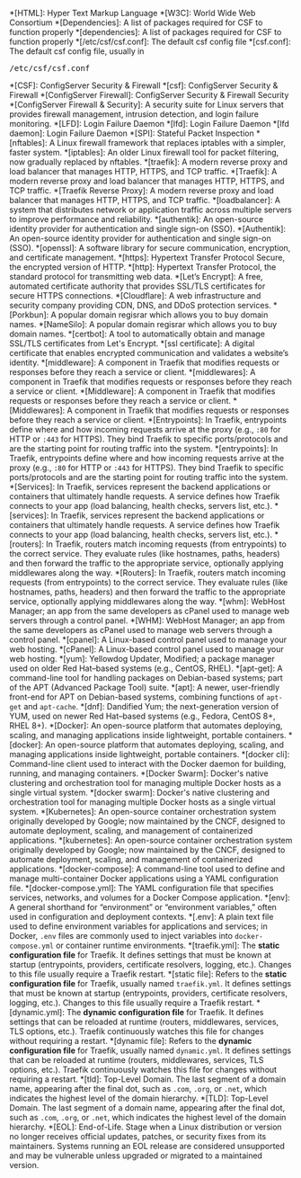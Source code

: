 *[HTML]: Hyper Text Markup Language
*[W3C]: World Wide Web Consortium
*[Dependencies]: A list of packages required for CSF to function properly
*[dependencies]: A list of packages required for CSF to function properly
*[/etc/csf/csf.conf]: The default csf config file
*[csf.conf]: The default csf config file, usually in <pre>/etc/csf/csf.conf</pre>
*[CSF]: ConfigServer Security & Firewall
*[csf]: ConfigServer Security & Firewall
*[ConfigServer Firewall]: ConfigServer Security & Firewall Security
*[ConfigServer Firewall & Security]: A security suite for Linux servers that provides firewall management, intrusion detection, and login failure monitoring.
*[LFD]: Login Failure Daemon
*[lfd]: Login Failure Daemon
*[lfd daemon]: Login Failure Daemon
*[SPI]: Stateful Packet Inspection
*[nftables]: A Linux firewall framework that replaces iptables with a simpler, faster system.
*[iptables]: An older Linux firewall tool for packet filtering, now gradually replaced by nftables.
*[traefik]: A modern reverse proxy and load balancer that manages HTTP, HTTPS, and TCP traffic.
*[Traefik]: A modern reverse proxy and load balancer that manages HTTP, HTTPS, and TCP traffic.
*[Traefik Reverse Proxy]: A modern reverse proxy and load balancer that manages HTTP, HTTPS, and TCP traffic.
*[loadbalancer]: A system that distributes network or application traffic across multiple servers to improve performance and reliability.
*[authentik]: An open-source identity provider for authentication and single sign-on (SSO).
*[Authentik]: An open-source identity provider for authentication and single sign-on (SSO).
*[openssl]: A software library for secure communication, encryption, and certificate management.
*[https]: Hypertext Transfer Protocol Secure, the encrypted version of HTTP.
*[http]: Hypertext Transfer Protocol, the standard protocol for transmitting web data.
*[Let’s Encrypt]: A free, automated certificate authority that provides SSL/TLS certificates for secure HTTPS connections.
*[Cloudflare]: A web infrastructure and security company providing CDN, DNS, and DDoS protection services.
*[Porkbun]: A popular domain regisrar which allows you to buy domain names.
*[NameSilo]: A popular domain regisrar which allows you to buy domain names.
*[certbot]: A tool to automatically obtain and manage SSL/TLS certificates from Let's Encrypt.
*[ssl certificate]: A digital certificate that enables encrypted communication and validates a website’s identity.
*[middleware]: A component in Traefik that modifies requests or responses before they reach a service or client.
*[middlewares]: A component in Traefik that modifies requests or responses before they reach a service or client.
*[Middleware]: A component in Traefik that modifies requests or responses before they reach a service or client.
*[Middlewares]: A component in Traefik that modifies requests or responses before they reach a service or client.
*[Entrypoints]: In Traefik, entrypoints define where and how incoming requests arrive at the proxy (e.g., <code>:80</code> for HTTP or <code>:443</code> for HTTPS). They bind Traefik to specific ports/protocols and are the starting point for routing traffic into the system.
*[entrypoints]: In Traefik, entrypoints define where and how incoming requests arrive at the proxy (e.g., <code>:80</code> for HTTP or <code>:443</code> for HTTPS). They bind Traefik to specific ports/protocols and are the starting point for routing traffic into the system.
*[Services]: In Traefik, services represent the backend applications or containers that ultimately handle requests. A service defines how Traefik connects to your app (load balancing, health checks, servers list, etc.).
*[services]: In Traefik, services represent the backend applications or containers that ultimately handle requests. A service defines how Traefik connects to your app (load balancing, health checks, servers list, etc.).
*[routers]: In Traefik, routers match incoming requests (from entrypoints) to the correct service. They evaluate rules (like hostnames, paths, headers) and then forward the traffic to the appropriate service, optionally applying middlewares along the way.
*[Routers]: In Traefik, routers match incoming requests (from entrypoints) to the correct service. They evaluate rules (like hostnames, paths, headers) and then forward the traffic to the appropriate service, optionally applying middlewares along the way.
*[whm]: WebHost Manager; an app from the same developers as cPanel used to manage web servers through a control panel.
*[WHM]: WebHost Manager; an app from the same developers as cPanel used to manage web servers through a control panel.
*[cpanel]: A Linux-based control panel used to manage your web hosting.
*[cPanel]: A Linux-based control panel used to manage your web hosting.
*[yum]: Yellowdog Updater, Modified; a package manager used on older Red Hat–based systems (e.g., CentOS, RHEL).
*[apt-get]: A command-line tool for handling packages on Debian-based systems; part of the APT (Advanced Package Tool) suite.
*[apt]: A newer, user-friendly front-end for APT on Debian-based systems, combining functions of `apt-get` and `apt-cache`.
*[dnf]: Dandified Yum; the next-generation version of YUM, used on newer Red Hat–based systems (e.g., Fedora, CentOS 8+, RHEL 8+).
*[Docker]: An open-source platform that automates deploying, scaling, and managing applications inside lightweight, portable containers.
*[docker]: An open-source platform that automates deploying, scaling, and managing applications inside lightweight, portable containers.
*[docker cli]: Command-line client used to interact with the Docker daemon for building, running, and managing containers.
*[Docker Swarm]: Docker's native clustering and orchestration tool for managing multiple Docker hosts as a single virtual system.
*[docker swarm]: Docker's native clustering and orchestration tool for managing multiple Docker hosts as a single virtual system.
*[Kubernetes]: An open-source container orchestration system originally developed by Google; now maintained by the CNCF, designed to automate deployment, scaling, and management of containerized applications.
*[kubernetes]: An open-source container orchestration system originally developed by Google; now maintained by the CNCF, designed to automate deployment, scaling, and management of containerized applications.
*[docker-compose]: A command-line tool used to define and manage multi-container Docker applications using a YAML configuration file.
*[docker-compose.yml]: The YAML configuration file that specifies services, networks, and volumes for a Docker Compose application.
*[env]: A general shorthand for “environment” or “environment variables,” often used in configuration and deployment contexts.
*[.env]: A plain text file used to define environment variables for applications and services; in Docker, `.env` files are commonly used to inject variables into `docker-compose.yml` or container runtime environments.
*[traefik.yml]: The <b>static configuration file</b> for Traefik. It defines settings that must be known at startup (entrypoints, providers, certificate resolvers, logging, etc.). Changes to this file usually require a Traefik restart.
*[static file]: Refers to the <b>static configuration file</b> for Traefik, usually named <code>traefik.yml</code>. It defines settings that must be known at startup (entrypoints, providers, certificate resolvers, logging, etc.). Changes to this file usually require a Traefik restart.
*[dynamic.yml]: The <b>dynamic configuration file</b> for Traefik. It defines settings that can be reloaded at runtime (routers, middlewares, services, TLS options, etc.). Traefik continuously watches this file for changes without requiring a restart.
*[dynamic file]: Refers to the <b>dynamic configuration file</b> for Traefik, usually named <code>dynamic.yml</code>. It defines settings that can be reloaded at runtime (routers, middlewares, services, TLS options, etc.). Traefik continuously watches this file for changes without requiring a restart.
*[tld]: Top-Level Domain. The last segment of a domain name, appearing after the final dot, such as <code>.com</code>, <code>.org</code>, or <code>.net</code>, which indicates the highest level of the domain hierarchy.
*[TLD]: Top-Level Domain. The last segment of a domain name, appearing after the final dot, such as <code>.com</code>, <code>.org</code>, or <code>.net</code>, which indicates the highest level of the domain hierarchy.
*[EOL]: End-of-Life. Stage when a Linux distribution or version no longer receives official updates, patches, or security fixes from its maintainers. Systems running an EOL release are considered unsupported and may be vulnerable unless upgraded or migrated to a maintained version.